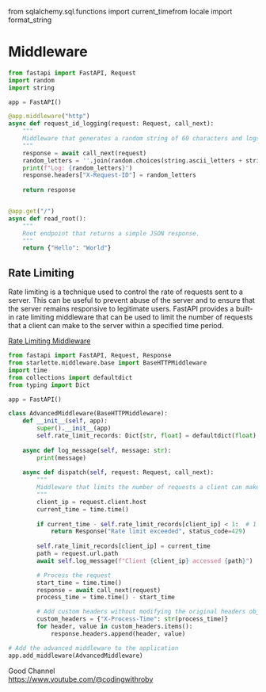 from sqlalchemy.sql.functions import current_timefrom locale import format_string

# Middleware


```Python
from fastapi import FastAPI, Request
import random
import string

app = FastAPI()

@app.middleware("http")
async def request_id_logging(request: Request, call_next):
    """
    Middleware that generates a random string of 60 characters and logs it.
    """
    response = await call_next(request)
    random_letters = ''.join(random.choices(string.ascii_letters + string.digits, k=6) for _ in range(10))
    print(f"Log: {random_letters}")
    response.headers["X-Request-ID"] = random_letters
    
    return response


@app.get("/")
async def read_root():
    """
    Root endpoint that returns a simple JSON response.
    """
    return {"Hello": "World"}
```

## Rate Limiting

Rate limiting is a technique used to control the rate of requests sent to a server. This can be useful to prevent abuse of the server and to ensure that the server remains responsive to legitimate users. FastAPI provides a built-in rate limiting middleware that can be used to limit the number of requests that a client can make to the server within a specified time period.


[Rate Limiting Middleware](https://www.youtube.com/watch?v=2-exKF2Vszg)
```Python
from fastapi import FastAPI, Request, Response
from starlette.middleware.base import BaseHTTPMiddleware
import time
from collections import defaultdict
from typing import Dict

app = FastAPI()

class AdvancedMiddleware(BaseHTTPMiddleware):
    def __init__(self, app):
        super().__init__(app)
        self.rate_limit_records: Dict[str, float] = defaultdict(float)
    
    async def log_message(self, message: str):
        print(message)
        
    async def dispatch(self, request: Request, call_next):
        """
        Middleware that limits the number of requests a client can make to the server.
        """
        client_ip = request.client.host
        current_time = time.time()
        
        if current_time - self.rate_limit_records[client_ip] < 1:  # 1 request per second limit            
            return Response("Rate limit exceeded", status_code=429)
        
        self.rate_limit_records[client_ip] = current_time
        path = request.url.path
        await self.log_message(f"Client {client_ip} accessed {path}")

        # Process the request
        start_time = time.time()
        response = await call_next(request)
        process_time = time.time() - start_time

        # Add custom headers without modifying the original headers object
        custom_headers = {"X-Process-Time": str(process_time)}
        for header, value in custom_headers.items():
            response.headers.append(header, value)

# Add the advanced middleware to the application            
app.add_middleware(AdvancedMiddleware)
```

Good Channel        
https://www.youtube.com/@codingwithroby
